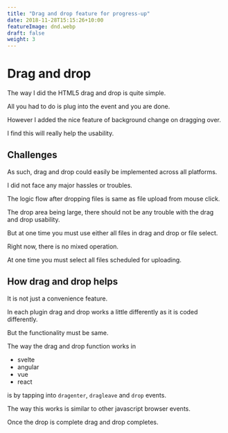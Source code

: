 ```yaml
---
title: "Drag and drop feature for progress-up"
date: 2018-11-28T15:15:26+10:00
featureImage: dnd.webp
draft: false
weight: 3
---
```


# Drag and drop 

The way I did the HTML5 drag and drop is quite simple.

All you had to do is plug into the event and you are done.

However I added the nice feature of background change on dragging over.

I find this will really help the usability.

## Challenges

As such, drag and drop could easily be implemented across all platforms.

I did not face any major hassles or troubles.

The logic flow after dropping files is same as file upload from mouse
click.

The drop area being large, there should not be any trouble with the drag
and drop usability.

But at one time you must use either all files in drag and drop or file
select.

Right now, there is no mixed operation.

At one time you must select all files scheduled for uploading.

## How drag and drop helps

It is not just a convenience feature.

In each plugin drag and drop works a little differently as it is coded
differently.

But the functionality must be same.

The way the drag and drop function works in

- svelte
- angular
- vue
- react

is by tapping into `dragenter`, `dragleave` and `drop` events.

The way this works is similar to other javascript browser events.

Once the drop is complete drag and drop completes.

